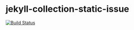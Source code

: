 # jekyll-collection-static-issue

[![Build Status](https://travis-ci.org/joeshannon/jekyll-collection-static-issue.svg?branch=master)](https://travis-ci.org/joeshannon/jekyll-collection-static-issue)
